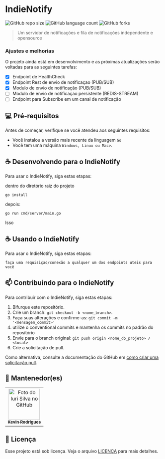 # IndieNotify

![GitHub repo size](https://img.shields.io/github/repo-size/antikevin/indienotify?style=for-the-badge)
![GitHub language count](https://img.shields.io/github/languages/count/antikevin/indienotify?style=for-the-badge)
![GitHub forks](https://img.shields.io/github/forks/antikevin/indienotify?style=for-the-badge)

> Um servidor de notificações e fila de notificações independente e opensource

### Ajustes e melhorias

O projeto ainda está em desenvolvimento e as próximas atualizações serão voltadas para as seguintes tarefas:

- [x] Endpoint de HealthCheck
- [x] Endpoint Rest de envio de notificaçao (PUB/SUB)
- [x] Modulo de envio de notificação (PUB/SUB)
- [ ] Modulo de envio de notificaçao persistente (REDIS-STREAM)
- [ ] Endpoint para Subscribe em um canal de notificação

## 💻 Pré-requisitos

Antes de começar, verifique se você atendeu aos seguintes requisitos:

- Você instalou a versão mais recente da linguagem `Go`
- Você tem uma máquina `Windows, Linux ou Mac>`.

## ☕ Desenvolvendo para o IndieNotify 

Para usar o IndieNotify, siga estas etapas: </br>

dentro do diretório raiz do projeto
```
go install
```

depois:

```
go run cmd/server/main.go
```

Isso 

## ☕ Usando o IndieNotify

Para usar o IndieNotify, siga estas etapas:


`faça uma requisiçao/conexão a qualquer um dos endpoints uteis para você`

## 📫 Contribuindo para o IndieNotify

Para contribuir com o IndieNotify, siga estas etapas:

1. Bifurque este repositório.
2. Crie um branch: `git checkout -b <nome_branch>`.
3. Faça suas alterações e confirme-as: `git commit -m '<mensagem_commit>'` 
4. utilize o conventional commits e mantenha os commits no padrão do repositório
5. Envie para o branch original: `git push origin <nome_do_projeto> / <local>`
6. Crie a solicitação de pull.

Como alternativa, consulte a documentação do GitHub em [como criar uma solicitação pull](https://help.github.com/en/github/collaborating-with-issues-and-pull-requests/creating-a-pull-request).

## 🤝 Mantenedor(es)

<table>
  <tr>
    <td align="center">
      <a href="#" title="defina o título do link">
        <img src="https://avatars3.githubusercontent.com/u/51024849" width="100px;" alt="Foto do Iuri Silva no GitHub"/><br>
        <sub>
          <b>Kevin Rodrigues</b>
        </sub>
      </a>
    </td>
  </tr>
</table>

<!-- ## 😄 Seja um dos contribuidores

Quer fazer parte desse projeto? Clique [AQUI](CONTRIBUTING.md) e leia como contribuir. -->

## 📝 Licença

Esse projeto está sob licença. Veja o arquivo [LICENÇA](LICENSE.md) para mais detalhes.